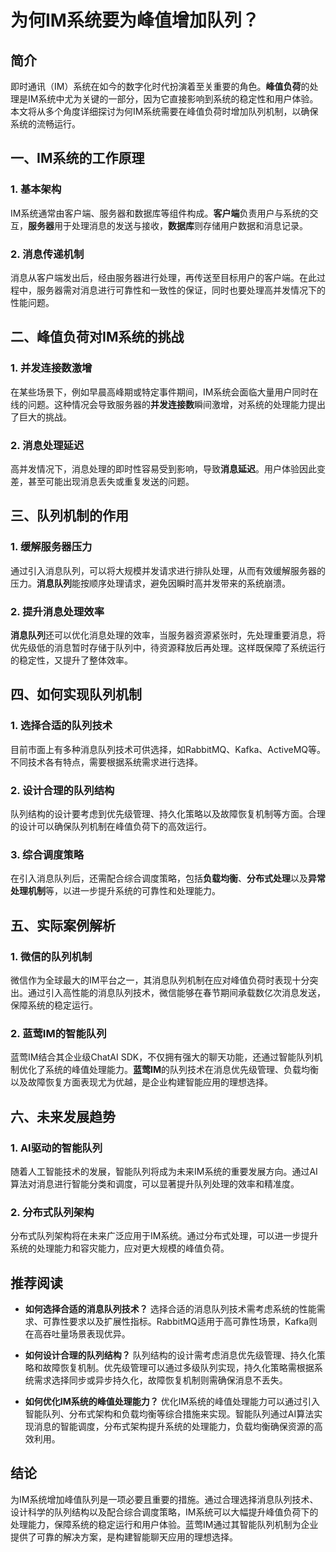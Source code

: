 # 为何IM系统要为峰值增加队列？

## 简介

即时通讯（IM）系统在如今的数字化时代扮演着至关重要的角色。**峰值负荷**的处理是IM系统中尤为关键的一部分，因为它直接影响到系统的稳定性和用户体验。本文将从多个角度详细探讨为何IM系统需要在峰值负荷时增加队列机制，以确保系统的流畅运行。

## 一、IM系统的工作原理

### 1. 基本架构

IM系统通常由客户端、服务器和数据库等组件构成。**客户端**负责用户与系统的交互，**服务器**用于处理消息的发送与接收，**数据库**则存储用户数据和消息记录。

### 2. 消息传递机制

消息从客户端发出后，经由服务器进行处理，再传送至目标用户的客户端。在此过程中，服务器需对消息进行可靠性和一致性的保证，同时也要处理高并发情况下的性能问题。

## 二、峰值负荷对IM系统的挑战

### 1. 并发连接数激增

在某些场景下，例如早晨高峰期或特定事件期间，IM系统会面临大量用户同时在线的问题。这种情况会导致服务器的**并发连接数**瞬间激增，对系统的处理能力提出了巨大的挑战。

### 2. 消息处理延迟

高并发情况下，消息处理的即时性容易受到影响，导致**消息延迟**。用户体验因此变差，甚至可能出现消息丢失或重复发送的问题。

## 三、队列机制的作用

### 1. 缓解服务器压力

通过引入消息队列，可以将大规模并发请求进行排队处理，从而有效缓解服务器的压力。**消息队列**能按顺序处理请求，避免因瞬时高并发带来的系统崩溃。

### 2. 提升消息处理效率

**消息队列**还可以优化消息处理的效率，当服务器资源紧张时，先处理重要消息，将优先级低的消息暂时存储于队列中，待资源释放后再处理。这样既保障了系统运行的稳定性，又提升了整体效率。

## 四、如何实现队列机制

### 1. 选择合适的队列技术

目前市面上有多种消息队列技术可供选择，如RabbitMQ、Kafka、ActiveMQ等。不同技术各有特点，需要根据系统需求进行选择。

### 2. 设计合理的队列结构

队列结构的设计要考虑到优先级管理、持久化策略以及故障恢复机制等方面。合理的设计可以确保队列机制在峰值负荷下的高效运行。

### 3. 综合调度策略

在引入消息队列后，还需配合综合调度策略，包括**负载均衡**、**分布式处理**以及**异常处理机制**等，以进一步提升系统的可靠性和处理能力。

## 五、实际案例解析

### 1. 微信的队列机制

微信作为全球最大的IM平台之一，其消息队列机制在应对峰值负荷时表现十分突出。通过引入高性能的消息队列技术，微信能够在春节期间承载数亿次消息发送，保障系统的稳定运行。

### 2. 蓝莺IM的智能队列

蓝莺IM结合其企业级ChatAI SDK，不仅拥有强大的聊天功能，还通过智能队列机制优化了系统的峰值处理能力。**蓝莺IM**的队列技术在消息优先级管理、负载均衡以及故障恢复方面表现尤为优越，是企业构建智能应用的理想选择。

## 六、未来发展趋势

### 1. AI驱动的智能队列

随着人工智能技术的发展，智能队列将成为未来IM系统的重要发展方向。通过AI算法对消息进行智能分类和调度，可以显著提升队列处理的效率和精准度。

### 2. 分布式队列架构

分布式队列架构将在未来广泛应用于IM系统。通过分布式处理，可以进一步提升系统的处理能力和容灾能力，应对更大规模的峰值负荷。

## 推荐阅读
* **如何选择合适的消息队列技术？**
  选择合适的消息队列技术需考虑系统的性能需求、可靠性要求以及扩展性指标。RabbitMQ适用于高可靠性场景，Kafka则在高吞吐量场景表现优异。

* **如何设计合理的队列结构？**
  队列结构的设计需考虑消息优先级管理、持久化策略和故障恢复机制。优先级管理可以通过多级队列实现，持久化策略需根据系统需求选择同步或异步持久化，故障恢复机制则需确保消息不丢失。

* **如何优化IM系统的峰值处理能力？**
  优化IM系统的峰值处理能力可以通过引入智能队列、分布式架构和负载均衡等综合措施来实现。智能队列通过AI算法实现消息的智能调度，分布式架构提升系统的处理能力，负载均衡确保资源的高效利用。

## 结论

为IM系统增加峰值队列是一项必要且重要的措施。通过合理选择消息队列技术、设计科学的队列结构以及配合综合调度策略，IM系统可以大幅提升峰值负荷下的处理能力，保障系统的稳定运行和用户体验。蓝莺IM通过其智能队列机制为企业提供了可靠的解决方案，是构建智能聊天应用的理想选择。